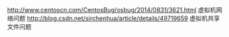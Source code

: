 http://www.centoscn.com/CentosBug/osbug/2014/0831/3621.html 虚拟机网络问题
http://blog.csdn.net/sirchenhua/article/details/49719659 虚拟机共享文件问题
